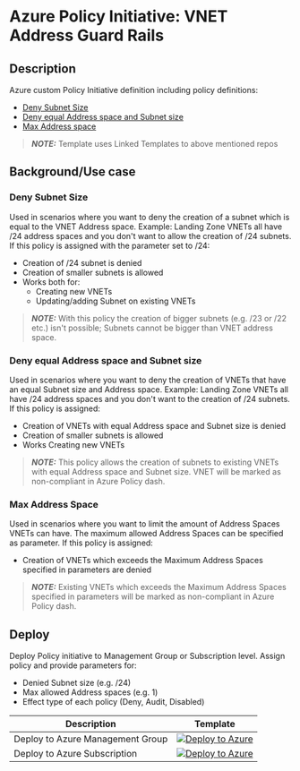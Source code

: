 # Azure Policy Initiative: VNET Address Guard Rails

## Description

Azure custom Policy Initiative definition including policy definitions:

- [Deny Subnet Size](https://github.com/PieterbasNagengast/AzurePolicy-DenySubnetSize)
- [Deny equal Address space and Subnet size](https://github.com/PieterbasNagengast/AzurePolicy-DenyEqualSubnetSizeAndAddressSpace)
- [Max Address space](https://github.com/PieterbasNagengast/AzurePolicy-VNETMaxAddressSpaces)

> **_NOTE:_** Template uses Linked Templates to above mentioned repos

## Background/Use case

### Deny Subnet Size

Used in scenarios where you want to deny the creation of a subnet which is equal to the VNET Address space.
Example: Landing Zone VNETs all have /24 address spaces and you don't want to allow the creation of /24 subnets.
If this policy is assigned with the parameter set to /24:

- Creation of /24 subnet is denied
- Creation of smaller subnets is allowed
- Works both for:
  - Creating new VNETs
  - Updating/adding Subnet on existing VNETs

> **_NOTE:_** With this policy the creation of bigger subnets (e.g. /23 or /22 etc.) isn't possible; Subnets cannot be bigger than VNET address space.

### Deny equal Address space and Subnet size

Used in scenarios where you want to deny the creation of VNETs that have an equal Subnet size and Address space.
Example: Landing Zone VNETs all have /24 address spaces and you don't want to the creation of /24 subnets.
If this policy is assigned:

- Creation of VNETs with equal Address space and Subnet size is denied
- Creation of smaller subnets is allowed
- Works Creating new VNETs

> **_NOTE:_** This policy allows the creation of subnets to existing VNETs with equal Address space and Subnet size. VNET will be marked as non-compliant in Azure Policy dash.

### Max Address Space

Used in scenarios where you want to limit the amount of Address Spaces VNETs can have.
The maximum allowed Address Spaces can be specified as parameter.
If this policy is assigned:

- Creation of VNETs which exceeds the Maximum Address Spaces specified in parameters are denied

> **_NOTE:_** Existing VNETs which exceeds the Maximum Address Spaces specified in parameters will be marked as non-compliant in Azure Policy dash.

## Deploy

Deploy Policy initiative to Management Group or Subscription level.
Assign policy and provide parameters for:

- Denied Subnet size (e.g. /24)
- Max allowed Address spaces (e.g. 1)
- Effect type of each policy (Deny, Audit, Disabled)

| Description                      | Template                                                                                                                                                                                                                                                             |
| -------------------------------- | -------------------------------------------------------------------------------------------------------------------------------------------------------------------------------------------------------------------------------------------------------------------- |
| Deploy to Azure Management Group | [![Deploy to Azure](https://aka.ms/deploytoazurebutton)](https://portal.azure.com/#create/Microsoft.Template/uri/https%3A%2F%2Fraw.githubusercontent.com%2FPieterbasNagengast%2FAzurePolicySet-VNETAddressGuardRails%2Fmain%2FVNET-Address-Guard-rails-MgmtGrp.json) |
| Deploy to Azure Subscription     | [![Deploy to Azure](https://aka.ms/deploytoazurebutton)](https://portal.azure.com/#create/Microsoft.Template/uri/https%3A%2F%2Fraw.githubusercontent.com%2FPieterbasNagengast%2FAzurePolicySet-VNETAddressGuardRails%2Fmain%2FVNET-Address-Guard-rails-Sub.json)     |

